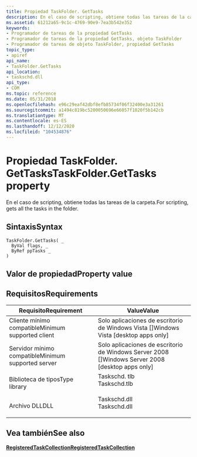 ```yaml
---
title: Propiedad TaskFolder. GetTasks
description: En el caso de scripting, obtiene todas las tareas de la carpeta.
ms.assetid: 61212a65-9c1c-4769-90e9-7ea3b542e352
keywords:
- Programador de tareas de la propiedad GetTasks
- Programador de tareas de la propiedad GetTasks, objeto TaskFolder
- Programador de tareas de objeto TaskFolder, propiedad GetTasks
topic_type:
- apiref
api_name:
- TaskFolder.GetTasks
api_location:
- taskschd.dll
api_type:
- COM
ms.topic: reference
ms.date: 05/31/2018
ms.openlocfilehash: e96c29eaf42dbf8efb85734f06f32400e3a31261
ms.sourcegitcommit: a1494c819bc5200050696e66057f1020f5b142cb
ms.translationtype: MT
ms.contentlocale: es-ES
ms.lasthandoff: 12/12/2020
ms.locfileid: "104534876"
---
```

# <a name="taskfoldergettasks-property"></a><span data-ttu-id="6d03d-106">Propiedad TaskFolder. GetTasks</span><span class="sxs-lookup"><span data-stu-id="6d03d-106">TaskFolder.GetTasks property</span></span>

<span data-ttu-id="6d03d-107">En el caso de scripting, obtiene todas las tareas de la carpeta.</span><span class="sxs-lookup"><span data-stu-id="6d03d-107">For scripting, gets all the tasks in the folder.</span></span>

## <a name="syntax"></a><span data-ttu-id="6d03d-108">Sintaxis</span><span class="sxs-lookup"><span data-stu-id="6d03d-108">Syntax</span></span>


```VB
TaskFolder.GetTasks( _
  ByVal flags, _
  ByRef ppTasks _
)
```



## <a name="property-value"></a><span data-ttu-id="6d03d-109">Valor de propiedad</span><span class="sxs-lookup"><span data-stu-id="6d03d-109">Property value</span></span>

## <a name="requirements"></a><span data-ttu-id="6d03d-110">Requisitos</span><span class="sxs-lookup"><span data-stu-id="6d03d-110">Requirements</span></span>



| <span data-ttu-id="6d03d-111">Requisito</span><span class="sxs-lookup"><span data-stu-id="6d03d-111">Requirement</span></span> | <span data-ttu-id="6d03d-112">Value</span><span class="sxs-lookup"><span data-stu-id="6d03d-112">Value</span></span> |
|-------------------------------------|-----------------------------------------------------------------------------------------|
| <span data-ttu-id="6d03d-113">Cliente mínimo compatible</span><span class="sxs-lookup"><span data-stu-id="6d03d-113">Minimum supported client</span></span><br/> | <span data-ttu-id="6d03d-114">Solo aplicaciones de escritorio de Windows Vista \[\]</span><span class="sxs-lookup"><span data-stu-id="6d03d-114">Windows Vista \[desktop apps only\]</span></span><br/>                                          |
| <span data-ttu-id="6d03d-115">Servidor mínimo compatible</span><span class="sxs-lookup"><span data-stu-id="6d03d-115">Minimum supported server</span></span><br/> | <span data-ttu-id="6d03d-116">Solo aplicaciones de escritorio de Windows Server 2008 \[\]</span><span class="sxs-lookup"><span data-stu-id="6d03d-116">Windows Server 2008 \[desktop apps only\]</span></span><br/>                                    |
| <span data-ttu-id="6d03d-117">Biblioteca de tipos</span><span class="sxs-lookup"><span data-stu-id="6d03d-117">Type library</span></span><br/>             | <dl> <span data-ttu-id="6d03d-118"><dt>Taskschd. tlb</dt></span><span class="sxs-lookup"><span data-stu-id="6d03d-118"><dt>Taskschd.tlb</dt></span></span> </dl> |
| <span data-ttu-id="6d03d-119">Archivo DLL</span><span class="sxs-lookup"><span data-stu-id="6d03d-119">DLL</span></span><br/>                      | <dl> <span data-ttu-id="6d03d-120"><dt>Taskschd.dll</dt></span><span class="sxs-lookup"><span data-stu-id="6d03d-120"><dt>Taskschd.dll</dt></span></span> </dl> |



## <a name="see-also"></a><span data-ttu-id="6d03d-121">Vea también</span><span class="sxs-lookup"><span data-stu-id="6d03d-121">See also</span></span>

<dl> <dt>

[<span data-ttu-id="6d03d-122">**RegisteredTaskCollection**</span><span class="sxs-lookup"><span data-stu-id="6d03d-122">**RegisteredTaskCollection**</span></span>](registeredtaskcollection.md)
</dt> </dl>

 

 






